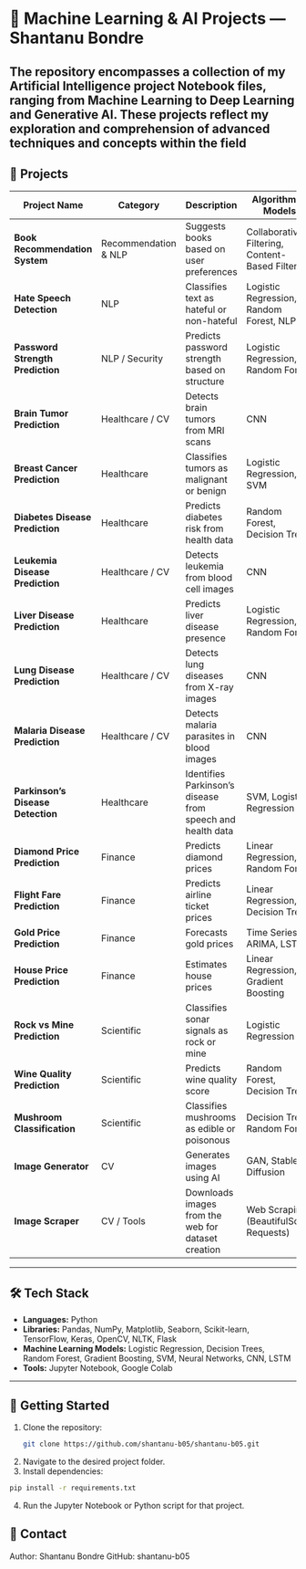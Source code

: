 
# 🚀 Machine Learning & AI Projects — Shantanu Bondre

The repository encompasses a collection of my Artificial Intelligence project Notebook files, ranging from Machine Learning to Deep Learning and Generative AI. These projects reflect my exploration and comprehension of advanced techniques and concepts within the field
---


## 📂 Projects

| Project Name | Category | Description | Algorithms / Models |
|--------------|----------|-------------|---------------------|
| **Book Recommendation System** | Recommendation & NLP | Suggests books based on user preferences | Collaborative Filtering, Content-Based Filtering |
| **Hate Speech Detection** | NLP | Classifies text as hateful or non-hateful | Logistic Regression, Random Forest, NLP |
| **Password Strength Prediction** | NLP / Security | Predicts password strength based on structure | Logistic Regression, Random Forest |
| **Brain Tumor Prediction** | Healthcare / CV | Detects brain tumors from MRI scans | CNN |
| **Breast Cancer Prediction** | Healthcare | Classifies tumors as malignant or benign | Logistic Regression, SVM |
| **Diabetes Disease Prediction** | Healthcare | Predicts diabetes risk from health data | Random Forest, Decision Tree |
| **Leukemia Disease Prediction** | Healthcare / CV | Detects leukemia from blood cell images | CNN |
| **Liver Disease Prediction** | Healthcare | Predicts liver disease presence | Logistic Regression, Random Forest |
| **Lung Disease Prediction** | Healthcare / CV | Detects lung diseases from X-ray images | CNN |
| **Malaria Disease Prediction** | Healthcare / CV | Detects malaria parasites in blood images | CNN |
| **Parkinson’s Disease Detection** | Healthcare | Identifies Parkinson’s disease from speech and health data | SVM, Logistic Regression |
| **Diamond Price Prediction** | Finance | Predicts diamond prices | Linear Regression, Random Forest |
| **Flight Fare Prediction** | Finance | Predicts airline ticket prices | Linear Regression, Decision Tree |
| **Gold Price Prediction** | Finance | Forecasts gold prices | Time Series, ARIMA, LSTM |
| **House Price Prediction** | Finance | Estimates house prices | Linear Regression, Gradient Boosting |
| **Rock vs Mine Prediction** | Scientific | Classifies sonar signals as rock or mine | Logistic Regression |
| **Wine Quality Prediction** | Scientific | Predicts wine quality score | Random Forest, Decision Tree |
| **Mushroom Classification** | Scientific | Classifies mushrooms as edible or poisonous | Decision Tree, Random Forest |
| **Image Generator** | CV | Generates images using AI | GAN, Stable Diffusion |
| **Image Scraper** | CV / Tools | Downloads images from the web for dataset creation | Web Scraping (BeautifulSoup, Requests) |

---
## 🛠️ Tech Stack
- **Languages:** Python  
- **Libraries:** Pandas, NumPy, Matplotlib, Seaborn, Scikit-learn, TensorFlow, Keras, OpenCV, NLTK, Flask  
- **Machine Learning Models:** Logistic Regression, Decision Trees, Random Forest, Gradient Boosting, SVM, Neural Networks, CNN, LSTM  
- **Tools:** Jupyter Notebook, Google Colab

---

## 🚀 Getting Started
1. Clone the repository:
   ```bash
   git clone https://github.com/shantanu-b05/shantanu-b05.git
2. Navigate to the desired project folder.
3. Install dependencies:
  ```bash
pip install -r requirements.txt
```
4. Run the Jupyter Notebook or Python script for that project.

## 📧 Contact
Author: Shantanu Bondre
GitHub: shantanu-b05

